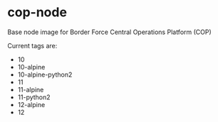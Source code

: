 # cop-node

Base node image for Border Force Central Operations Platform (COP)

Current tags are:
* 10
* 10-alpine
* 10-alpine-python2
* 11
* 11-alpine
* 11-python2
* 12-alpine
* 12
